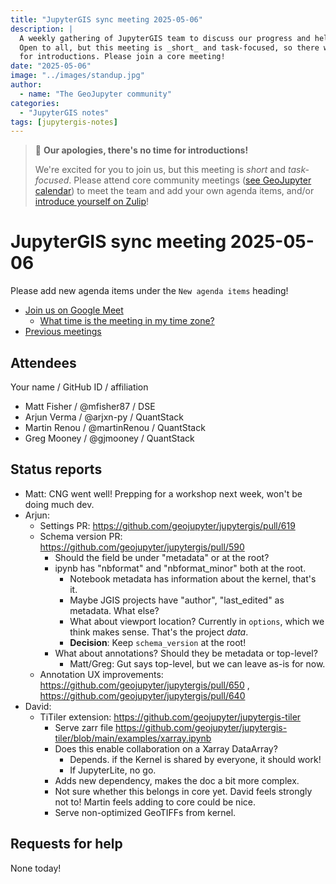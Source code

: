 ```yaml
---
title: "JupyterGIS sync meeting 2025-05-06"
description: |
  A weekly gathering of JupyterGIS team to discuss our progress and help each other out.
  Open to all, but this meeting is _short_ and task-focused, so there will not be time
  for introductions. Please join a core meeting!
date: "2025-05-06"
image: "../images/standup.jpg"
author:
  - name: "The GeoJupyter community"
categories:
  - "JupyterGIS notes"
tags: [jupytergis-notes]
---
```


> :pray: **Our apologies, there's no time for introductions!**
>
> We're excited for you to join us, but this meeting is _short_ and _task-focused_.
> Please attend core community meetings
> ([see GeoJupyter calendar](https://geojupyter.org/calendar))
> to meet the team and add your own agenda items, and/or
> [introduce yourself on  Zulip](https://jupyter.zulipchat.com/#narrow/channel/471314-geojupyter/topic/Welcome)!

# JupyterGIS sync meeting 2025-05-06

Please add new agenda items under the `New agenda items` heading!

- [Join us on Google Meet](https://meet.google.com/zhk-vygf-gke)
  - [What time is the meeting in my time zone?](https://dateful.com/convert/utc?t=4pm)
- [Previous meetings](https://geojupyter.org/blog/#category=JupyterGIS%20notes)


## Attendees

Your name / GitHub ID / affiliation

* Matt Fisher / \@mfisher87 / DSE
* Arjun Verma / \@arjxn-py / QuantStack
* Martin Renou / \@martinRenou / QuantStack
* Greg Mooney / \@gjmooney / QuantStack


## Status reports

* Matt: CNG went well! Prepping for a workshop next week, won't be doing much dev.
* Arjun:
    * Settings PR: https://github.com/geojupyter/jupytergis/pull/619
    * Schema version PR: https://github.com/geojupyter/jupytergis/pull/590
        * Should the field be under "metadata" or at the root?
        * ipynb has "nbformat" and "nbformat_minor" both at the root.
            * Notebook metadata has information about the kernel, that's it.
            * Maybe JGIS projects have "author", "last_edited" as metadata. What else?
            * What about viewport location? Currently in `options`, which we think makes sense. That's the project _data_.
            * **Decision**: Keep `schema_version` at the root!
        * What about annotations? Should they be metadata or top-level?
            * Matt/Greg: Gut says top-level, but we can leave as-is for now.
    * Annotation UX improvements: https://github.com/geojupyter/jupytergis/pull/650 , https://github.com/geojupyter/jupytergis/pull/640
* David:
    * TiTiler extension: https://github.com/geojupyter/jupytergis-tiler
        * Serve zarr file https://github.com/geojupyter/jupytergis-tiler/blob/main/examples/xarray.ipynb
        * Does this enable collaboration on a Xarray DataArray?
            * Depends. if the Kernel is shared by everyone, it should work!
            * If JupyterLite, no go.
        * Adds new dependency, makes the doc a bit more complex.
        * Not sure whether this belongs in core yet. David feels strongly not to! Martin feels adding to core could be nice.
        * Serve non-optimized GeoTIFFs from kernel.

## Requests for help

None today!
